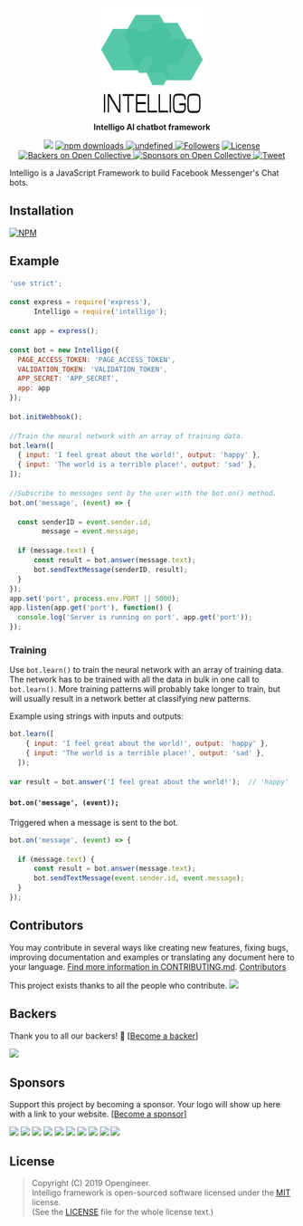 <p align="center">
	<img src="/.github/intelligo-logo.png" width="200"/>
<br>
	<b>Intelligo AI chatbot framework</b>
</p>
<p align="center">
    <a class="badge-align" href="https://www.codacy.com/app/tortuvshin/intelligo?utm_source=github.com&amp;utm_medium=referral&amp;utm_content=techstar-inc/intelligo&amp;utm_campaign=Badge_Grade"><img src="https://api.codacy.com/project/badge/Grade/c7f41b9927fe4d2a9b18e564e23294cc"/></a>
   <a href="https://www.npmjs.com/package/intelligo">
      <img alt="npm downloads" src="https://img.shields.io/npm/dt/intelligo.svg?style=flat-square">
    </a>
    <a href="https://www.npmjs.com/package/intelligo">
        <img alt="undefined" src="https://img.shields.io/npm/v/intelligo.svg?style=flat-square">
        </a>
    <a href="https://github.com/tortuvshin/">
        <img src="https://img.shields.io/github/followers/tortuvshin.svg?style=social&label=Follow"
            alt="Followers"></a>
    <a href="https://github.com/opengineer/intelligo/blob/master/LICENSE">
            <img alt="License" src="https://img.shields.io/github/license/opengineer/intelligo.svg?colorB=blue&style=flat-square">
           </a>
      <a href="https://opencollective.com/intelligo">
           <img alt="Backers on Open Collective" src="https://opencollective.com/intelligo/backers/badge.svg">
           </a>
      <a href="https://opencollective.com/intelligo">
     <img alt="Sponsors on Open Collective" src="https://opencollective.com/intelligo/sponsors/badge.svg">
     </a>
      <a href="https://twitter.com/intent/tweet?text=Wow:&url=https://github.com/opengineer/intelligo">
     <img alt="Tweet" src="https://img.shields.io/twitter/url/http/shields.io.svg?style=social">
     </a>
      
</p>


Intelligo is a JavaScript Framework to build Facebook Messenger's Chat bots.


## Installation

[![NPM](https://nodei.co/npm/intelligo.png?compact=true)](https://nodei.co/npm/intelligo/)

## Example

```js
'use strict';

const express = require('express'),
      Intelligo = require('intelligo');
      
const app = express();

const bot = new Intelligo({
  PAGE_ACCESS_TOKEN: 'PAGE_ACCESS_TOKEN',
  VALIDATION_TOKEN: 'VALIDATION_TOKEN',
  APP_SECRET: 'APP_SECRET',
  app: app
});

bot.initWebhook();

//Train the neural network with an array of training data.
bot.learn([
  { input: 'I feel great about the world!', output: 'happy' },
  { input: 'The world is a terrible place!', output: 'sad' },
]);

//Subscribe to messages sent by the user with the bot.on() method.
bot.on('message', (event) => {
   
  const senderID = event.sender.id,
        message = event.message;
      
  if (message.text) {
      const result = bot.answer(message.text);
      bot.sendTextMessage(senderID, result);
  } 
});
app.set('port', process.env.PORT || 5000);
app.listen(app.get('port'), function() {
  console.log('Server is running on port', app.get('port'));
});
```

### Training

Use `bot.learn()` to train the neural network with an array of training data. The network has to be trained with all the data in bulk in one call to `bot.learn()`. More training patterns will probably take longer to train, but will usually result in a network better at classifying new patterns.

Example using strings with inputs and outputs:

```js
bot.learn([
    { input: 'I feel great about the world!', output: 'happy' },
    { input: 'The world is a terrible place!', output: 'sad' },
  ]);
  
var result = bot.answer('I feel great about the world!');  // 'happy'
```

#### `bot.on('message', (event));`

Triggered when a message is sent to the bot.

```js
bot.on('message', (event) => {
   
  if (message.text) {
      const result = bot.answer(message.text);
      bot.sendTextMessage(event.sender.id, event.message);
  } 
});
```

## Contributors

You may contribute in several ways like creating new features, fixing bugs, improving documentation and examples
or translating any document here to your language. [Find more information in CONTRIBUTING.md](CONTRIBUTING.md).
<a href="https://github.com/techstar-cloud/intelligo/graphs/contributors">Contributors</a>

This project exists thanks to all the people who contribute. 
<a href="https://github.com/techstar-cloud/intelligo/contributors"><img src="https://opencollective.com/intelligo/contributors.svg?width=890&button=false" /></a>


## Backers

Thank you to all our backers! 🙏 [[Become a backer](https://opencollective.com/intelligo#backer)]

<a href="https://opencollective.com/intelligo#backers" target="_blank"><img src="https://opencollective.com/intelligo/backers.svg?width=890"></a>


## Sponsors

Support this project by becoming a sponsor. Your logo will show up here with a link to your website. [[Become a sponsor](https://opencollective.com/intelligo#sponsor)]

<a href="https://opencollective.com/intelligo/sponsor/0/website" target="_blank"><img src="https://opencollective.com/intelligo/sponsor/0/avatar.svg"></a>
<a href="https://opencollective.com/intelligo/sponsor/1/website" target="_blank"><img src="https://opencollective.com/intelligo/sponsor/1/avatar.svg"></a>
<a href="https://opencollective.com/intelligo/sponsor/2/website" target="_blank"><img src="https://opencollective.com/intelligo/sponsor/2/avatar.svg"></a>
<a href="https://opencollective.com/intelligo/sponsor/3/website" target="_blank"><img src="https://opencollective.com/intelligo/sponsor/3/avatar.svg"></a>
<a href="https://opencollective.com/intelligo/sponsor/4/website" target="_blank"><img src="https://opencollective.com/intelligo/sponsor/4/avatar.svg"></a>
<a href="https://opencollective.com/intelligo/sponsor/5/website" target="_blank"><img src="https://opencollective.com/intelligo/sponsor/5/avatar.svg"></a>
<a href="https://opencollective.com/intelligo/sponsor/6/website" target="_blank"><img src="https://opencollective.com/intelligo/sponsor/6/avatar.svg"></a>
<a href="https://opencollective.com/intelligo/sponsor/7/website" target="_blank"><img src="https://opencollective.com/intelligo/sponsor/7/avatar.svg"></a>
<a href="https://opencollective.com/intelligo/sponsor/8/website" target="_blank"><img src="https://opencollective.com/intelligo/sponsor/8/avatar.svg"></a>
<a href="https://opencollective.com/intelligo/sponsor/9/website" target="_blank"><img src="https://opencollective.com/intelligo/sponsor/9/avatar.svg"></a>



## License

> Copyright (C) 2019 Opengineer.  
> Intelligo framework is open-sourced software licensed under the [MIT](https://opensource.org/licenses/MIT) license.  
> (See the [LICENSE](https://github.com/opengineer/intelligo/blob/master/LICENSE) file for the whole license text.)

